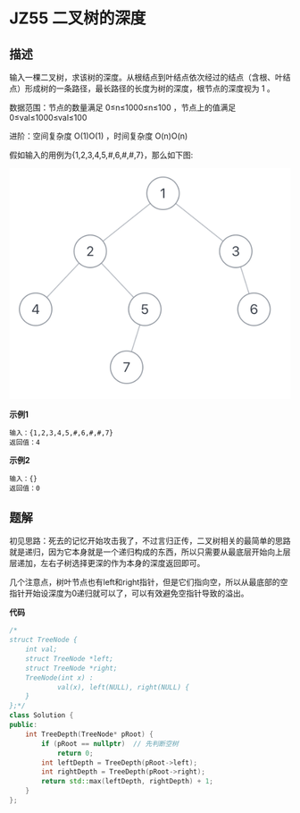 # JZ55 二叉树的深度

## 描述

输入一棵二叉树，求该树的深度。从根结点到叶结点依次经过的结点（含根、叶结点）形成树的一条路径，最长路径的长度为树的深度，根节点的深度视为 1 。 

<!--more-->

数据范围：节点的数量满足 0≤n≤1000≤n≤100 ，节点上的值满足 0≤val≤1000≤val≤100

进阶：空间复杂度 O(1)O(1) ，时间复杂度 O(n)O(n)

假如输入的用例为{1,2,3,4,5,#,6,#,#,7}，那么如下图: 

![img](./imgs/JZ55_describe.png)

**示例1**

```
输入：{1,2,3,4,5,#,6,#,#,7}
返回值：4
```

**示例2**

```
输入：{}
返回值：0
```

## 题解

初见思路：死去的记忆开始攻击我了，不过言归正传，二叉树相关的最简单的思路就是递归，因为它本身就是一个递归构成的东西，所以只需要从最底层开始向上层层递加，左右子树选择更深的作为本身的深度返回即可。

几个注意点，树叶节点也有left和right指针，但是它们指向空，所以从最底部的空指针开始设深度为0递归就可以了，可以有效避免空指针导致的溢出。

**代码**

```C++
/*
struct TreeNode {
	int val;
	struct TreeNode *left;
	struct TreeNode *right;
	TreeNode(int x) :
			val(x), left(NULL), right(NULL) {
	}
};*/
class Solution {
public:
    int TreeDepth(TreeNode* pRoot) {
        if (pRoot == nullptr)  // 先判断空树
            return 0;
        int leftDepth = TreeDepth(pRoot->left);
        int rightDepth = TreeDepth(pRoot->right);
        return std::max(leftDepth, rightDepth) + 1;
    }
};
```

